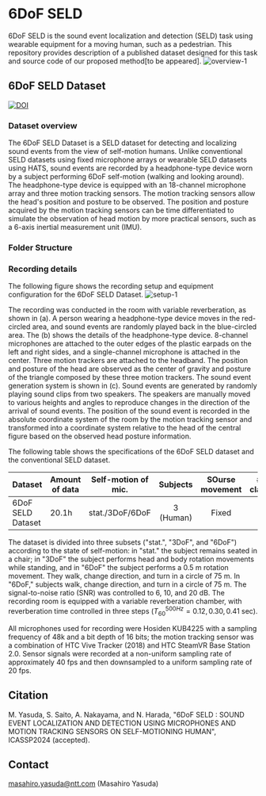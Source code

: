 # 6DoF SELD
6DoF SELD is the sound event localization and detection (SELD) task using wearable equipment for a moving human, such as a pedestrian. 
This repository provides description of a published dataset designed for this task and source code of our proposed method[to be appeared].
![overview-1](https://github.com/nttrd-mdlab/6dof-seld/assets/72438001/205e4488-2681-42cd-8e13-54cf83544618)


## 6DoF SELD Dataset
[![DOI](https://zenodo.org/badge/DOI/10.5281/zenodo.10473531.svg)](https://doi.org/10.5281/zenodo.10473531)
### Dataset overview
The 6DoF SELD Dataset is a SELD dataset for detecting and localizing sound events from the view of self-motion humans. Unlike conventional SELD datasets using fixed microphone arrays or wearable SELD datasets using HATS, sound events are recorded by a headphone-type device worn by a subject performing 6DoF self-motion (walking and looking around). The headphone-type device is equipped with an 18-channel microphone array and three motion tracking sensors. The motion tracking sensors allow the head's position and posture to be observed. The position and posture acquired by the motion tracking sensors can be time differentiated to simulate the observation of head motion by more practical sensors, such as a 6-axis inertial measurement unit (IMU).

### Folder Structure 

### Recording details
The following figure shows the recording setup and equipment configuration for the 6DoF SELD Dataset. 
![setup-1](https://github.com/nttrd-mdlab/6dof-seld/assets/72438001/441bda8b-2018-4f9e-997c-a1e886348db9)

The recording was conducted in the room with variable reverberation, as shown in (a). A person wearing a headphone-type device moves in the red-circled area, and sound events are randomly played back in the blue-circled area. The (b) shows the details of the headphone-type device. 8-channel microphones are attached to the outer edges of the plastic earpads on the left and right sides, and a single-channel microphone is attached in the center. Three motion trackers are attached to the headband. The position and posture of the head are observed as the center of gravity and posture of the triangle composed by these three motion trackers. The sound event generation system is shown in (c). Sound events are generated by randomly playing sound clips from two speakers. The speakers are manually moved to various heights and angles to reproduce changes in the direction of the arrival of sound events. The position of the sound event is recorded in the absolute coordinate system of the room by the motion tracking sensor and transformed into a coordinate system relative to the head of the central figure based on the observed head posture information.

The following table shows the specifications of the 6DoF SELD dataset and the conventional SELD dataset.

| Dataset           | Amount of data | Self-motion of mic. |  Subjects | SOurse movement | # of classes | # of  mic. | SNR [dB] | Rooms |
|-------------------|----------------|:-------------------:|:---------:|:---------------:|:------------:|:----------:|:--------:|:-----:|
| 6DoF SELD Dataset | 20.1h          |   stat./3DoF/6DoF   | 3 (Human) |      Fixed      |      12      |     18     |  6 - 20  |   3   |

The dataset is divided into three subsets ("stat.", "3DoF", and "6DoF") according to the state of self-motion: in "stat." the subject remains seated in a chair; in "3DoF" the subject performs head and body rotation movements while standing, and in "6DoF" the subject performs a 0.5 m rotation movement. They walk, change direction, and turn in a circle of 75 m. In "6DoF," subjects walk, change direction, and turn in a circle of 75 m. The signal-to-noise ratio (SNR) was controlled to 6, 10, and 20 dB. The recording room is equipped with a variable reverberation chamber, with reverberation time controlled in three steps ($T_{60}^{500Hz} = 0.12, 0.30, 0.41$ sec).

All microphones used for recording were Hosiden KUB4225 with a sampling frequency of 48k and a bit depth of 16 bits; the motion tracking sensor was a combination of HTC Vive Tracker (2018) and HTC SteamVR Base Station 2.0. Sensor signals were recorded at a non-uniform sampling rate of approximately 40 fps and then downsampled to a uniform sampling rate of 20 fps.

## Citation
M. Yasuda, S. Saito, A. Nakayama, and N. Harada, "6DoF SELD : SOUND EVENT LOCALIZATION AND DETECTION USING MICROPHONES AND MOTION TRACKING SENSORS ON SELF-MOTIONING HUMAN", ICASSP2024 (accepted).

## Contact
masahiro.yasuda@ntt.com (Masahiro Yasuda)
